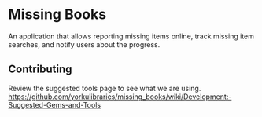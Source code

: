 # Missing Books
An application that allows reporting missing items online, track missing item searches, and notify users about the progress.  

## Contributing
Review the suggested tools page to see what we are using. https://github.com/yorkulibraries/missing_books/wiki/Development:-Suggested-Gems-and-Tools

